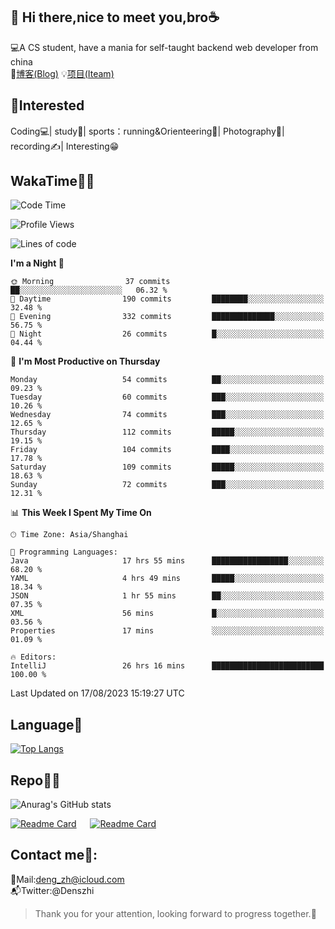 👋 Hi there,nice to meet you,bro☕
---
💻A CS student, have a mania for self-taught backend web developer from china   
📌[博客(Blog)](https://github.com/HealUP/MyBlog)
💡[项目(Iteam)](https://healup.github.io/)

 <!-- waka-box start -->
 <!-- waka-box end -->
 
🧲**Interested**
--
Coding💻| study📖| sports：running&Orienteering🏃‍| Photography📸| recording✍️| Interesting😁

WakaTime👨‍💻
---
<!--START_SECTION:waka-->
![Code Time](http://img.shields.io/badge/Code%20Time-379%20hrs%2048%20mins-blue)

![Profile Views](http://img.shields.io/badge/Profile%20Views-1-blue)

![Lines of code](https://img.shields.io/badge/From%20Hello%20World%20I%27ve%20Written-168.5%20thousand%20lines%20of%20code-blue)

**I'm a Night 🦉** 

```text
🌞 Morning                37 commits          ██░░░░░░░░░░░░░░░░░░░░░░░   06.32 % 
🌆 Daytime                190 commits         ████████░░░░░░░░░░░░░░░░░   32.48 % 
🌃 Evening                332 commits         ██████████████░░░░░░░░░░░   56.75 % 
🌙 Night                  26 commits          █░░░░░░░░░░░░░░░░░░░░░░░░   04.44 % 
```
📅 **I'm Most Productive on Thursday** 

```text
Monday                   54 commits          ██░░░░░░░░░░░░░░░░░░░░░░░   09.23 % 
Tuesday                  60 commits          ███░░░░░░░░░░░░░░░░░░░░░░   10.26 % 
Wednesday                74 commits          ███░░░░░░░░░░░░░░░░░░░░░░   12.65 % 
Thursday                 112 commits         █████░░░░░░░░░░░░░░░░░░░░   19.15 % 
Friday                   104 commits         ████░░░░░░░░░░░░░░░░░░░░░   17.78 % 
Saturday                 109 commits         █████░░░░░░░░░░░░░░░░░░░░   18.63 % 
Sunday                   72 commits          ███░░░░░░░░░░░░░░░░░░░░░░   12.31 % 
```


📊 **This Week I Spent My Time On** 

```text
🕑︎ Time Zone: Asia/Shanghai

💬 Programming Languages: 
Java                     17 hrs 55 mins      █████████████████░░░░░░░░   68.20 % 
YAML                     4 hrs 49 mins       █████░░░░░░░░░░░░░░░░░░░░   18.34 % 
JSON                     1 hr 55 mins        ██░░░░░░░░░░░░░░░░░░░░░░░   07.35 % 
XML                      56 mins             █░░░░░░░░░░░░░░░░░░░░░░░░   03.56 % 
Properties               17 mins             ░░░░░░░░░░░░░░░░░░░░░░░░░   01.09 % 

🔥 Editors: 
IntelliJ                 26 hrs 16 mins      █████████████████████████   100.00 % 
```


 Last Updated on 17/08/2023 15:19:27 UTC
<!--END_SECTION:waka-->

Language🚀
---
[![Top Langs](https://github-readme-stats.vercel.app/api/top-langs/?username=HealUP&layout=compact&hide_border=true)](https://github.com/HealUP)

Repo🧑‍💻
---
![Anurag's GitHub stats](https://github-readme-stats.vercel.app/api?username=HealUP&count_private=true&show_icons=true&theme=gruvbox&hide_border=true) 

[![Readme Card](https://github-readme-stats.vercel.app/api/pin/?username=HealUP&repo=InternetEy&theme=transparent)](https://github.com/HealUP/InternetEy) &emsp;
[![Readme Card](https://github-readme-stats.vercel.app/api/pin/?username=HealUP&repo=CampusExperience&theme=transparent)](https://github.com/HealUP/CampusExperience)


Contact me📱:
---
📮Mail:deng_zh@icloud.com  
📬Twitter:@Denszhi  

> Thank you for your attention, looking forward to progress together.🎉
